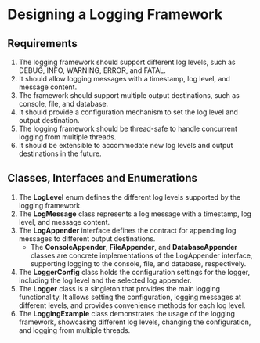 # Designing a Logging Framework

## Requirements
1. The logging framework should support different log levels, such as DEBUG, INFO, WARNING, ERROR, and FATAL.
2. It should allow logging messages with a timestamp, log level, and message content.
3. The framework should support multiple output destinations, such as console, file, and database.
4. It should provide a configuration mechanism to set the log level and output destination.
5. The logging framework should be thread-safe to handle concurrent logging from multiple threads.
6. It should be extensible to accommodate new log levels and output destinations in the future.

## Classes, Interfaces and Enumerations
1. The **LogLevel** enum defines the different log levels supported by the logging framework.
2. The **LogMessage** class represents a log message with a timestamp, log level, and message content.
3. The **LogAppender** interface defines the contract for appending log messages to different output destinations.
    - The **ConsoleAppender**, **FileAppender**, and **DatabaseAppender** classes are concrete implementations of the LogAppender interface, supporting logging to the console, file, and database, respectively.
4. The **LoggerConfig** class holds the configuration settings for the logger, including the log level and the selected log appender.
5. The **Logger** class is a singleton that provides the main logging functionality. It allows setting the configuration, logging messages at different levels, and provides convenience methods for each log level.
6. The **LoggingExample** class demonstrates the usage of the logging framework, showcasing different log levels, changing the configuration, and logging from multiple threads.